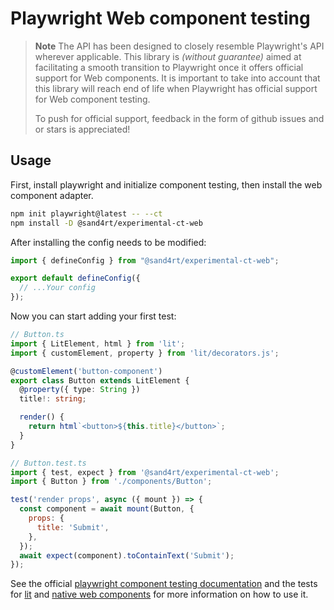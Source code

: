 # Playwright Web component testing

> **Note**
> The API has been designed to closely resemble Playwright's API wherever applicable. This library is _(without guarantee)_ aimed at facilitating a smooth transition to Playwright once it offers official support for Web components. It is important to take into account that this library will reach end of life when Playwright has official support for Web component testing.
> 
> To push for official support, feedback in the form of github issues and or stars is appreciated!

## Usage

First, install playwright and initialize component testing, then install the web component adapter.

```sh
npm init playwright@latest -- --ct
npm install -D @sand4rt/experimental-ct-web
```

After installing the config needs to be modified:

```ts
import { defineConfig } from "@sand4rt/experimental-ct-web";

export default defineConfig({
  // ...Your config
});
```

Now you can start adding your first test:

```ts
// Button.ts
import { LitElement, html } from 'lit';
import { customElement, property } from 'lit/decorators.js';

@customElement('button-component')
export class Button extends LitElement {
  @property({ type: String })
  title!: string;

  render() {
    return html`<button>${this.title}</button>`;
  }
}
```

```jsx
// Button.test.ts
import { test, expect } from '@sand4rt/experimental-ct-web';
import { Button } from './components/Button';

test('render props', async ({ mount }) => {
  const component = await mount(Button, {
    props: {
      title: 'Submit',
    },
  });
  await expect(component).toContainText('Submit');
});
```

See the official [playwright component testing documentation](https://playwright.dev/docs/test-components) and the tests for [lit](ct-web-lit/tests) and [native web components](ct-web/tests) for more information on how to use it.
